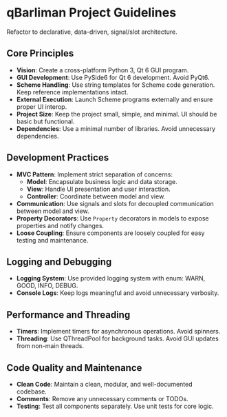 # qBarliman Project Guidelines

Refactor to declarative, data-driven, signal/slot architecture.

## Core Principles

- **Vision**: Create a cross-platform Python 3, Qt 6 GUI program.
- **GUI Development**: Use PySide6 for Qt 6 development. Avoid PyQt6.
- **Scheme Handling**: Use string templates for Scheme code generation. Keep reference implementations intact.
- **External Execution**: Launch Scheme programs externally and ensure proper UI interop.
- **Project Size**: Keep the project small, simple, and minimal. UI should be basic but functional.
- **Dependencies**: Use a minimal number of libraries. Avoid unnecessary dependencies.

## Development Practices

- **MVC Pattern**: Implement strict separation of concerns:
  - **Model**: Encapsulate business logic and data storage.
  - **View**: Handle UI presentation and user interaction.
  - **Controller**: Coordinate between model and view.
- **Communication**: Use signals and slots for decoupled communication between model and view.
- **Property Decorators**: Use `Property` decorators in models to expose properties and notify changes.
- **Loose Coupling**: Ensure components are loosely coupled for easy testing and maintenance.

## Logging and Debugging

- **Logging System**: Use provided logging system with enum: WARN, GOOD, INFO, DEBUG.
- **Console Logs**: Keep logs meaningful and avoid unnecessary verbosity.

## Performance and Threading

- **Timers**: Implement timers for asynchronous operations. Avoid spinners.
- **Threading**: Use QThreadPool for background tasks. Avoid GUI updates from non-main threads.

## Code Quality and Maintenance

- **Clean Code**: Maintain a clean, modular, and well-documented codebase.
- **Comments**: Remove any unnecessary comments or TODOs.
- **Testing**: Test all components separately. Use unit tests for core logic.
